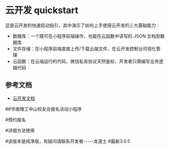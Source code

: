 # 云开发 quickstart

这是云开发的快速启动指引，其中演示了如何上手使用云开发的三大基础能力：

- 数据库：一个既可在小程序前端操作，也能在云函数中读写的 JSON 文档型数据库
- 文件存储：在小程序前端直接上传/下载云端文件，在云开发控制台可视化管理
- 云函数：在云端运行的代码，微信私有协议天然鉴权，开发者只需编写业务逻辑代码

## 参考文档

- [云开发文档](https://developers.weixin.qq.com/miniprogram/dev/wxcloud/basis/getting-started.html)

##华南理工中山校友会报名活动小程序

#预约报名

#详细方法使用[](https://developers.weixin.qq.com/miniprogram/dev/wxcloud/basis/getting-started.html)

#该版本是纯净版，有疑问请联系开发者-----龙道士
#最新3.0.5